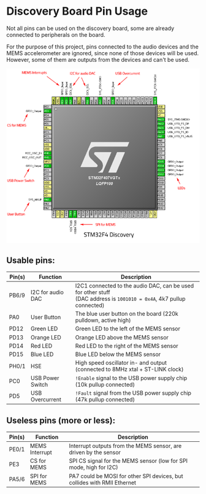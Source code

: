 # Discovery Board Pin Usage

Not all pins can be used on the discovery board, some are already connected to
peripherals on the board.

For the purpose of this project, pins connected to the audio devices and the
MEMS accelerometer are ignored, since none of those devices will be used.
However, some of them are outputs from the devices and can't be used.

![Used pins on the STM32F4 Discovery board](DiscoveryPinUse-small.png)

## Usable pins:

| Pin(s) | Function          | Description                                                           |
| ------ | ----------------- | --------------------------------------------------------------------- |
| PB6/9  | I2C for audio DAC | I2C1 connected to the audio DAC, can be used for other stuff<br />(DAC address is `1001010 = 0x4A`, 4k7 pullup connected)               |
| PA0    | User Button       | The blue user button on the board (220k pulldown, active high)        |
| PD12   | Green LED         | Green LED to the left of the MEMS sensor                              |
| PD13   | Orange LED        | Orange LED above the MEMS sensor                                      |
| PD14   | Red LED           | Red LED to the right of the MEMS sensor                               |
| PD15   | Blue LED          | Blue LED below the MEMS sensor                                        |
| PH0/1  | HSE               | High speed oscillator in- and output (connected to 8MHz xtal + ST-LINK clock) |
| PC0    | USB Power Switch  | `!Enable` signal to the USB power supply chip (10k pullup connected)  |
| PD5    | USB Overcurrent   | `!Fault` signal from the USB power supply chip (47k pullup connected) |

## Useless pins (more or less):
| Pin(s) | Function       | Description                                                              |
| ------ | -------------- | ------------------------------------------------------------------------ |
| PE0/1  | MEMS Interrupt | Interrupt outputs from the MEMS sensor, are driven by the sensor         |
| PE3    | CS for MEMS    | SPI CS signal for the MEMS sensor (low for SPI mode, high for I2C)       |
| PA5/6  | SPI for MEMS   | PA7 could be MOSI for other SPI devices, but collides with RMII Ethernet |
